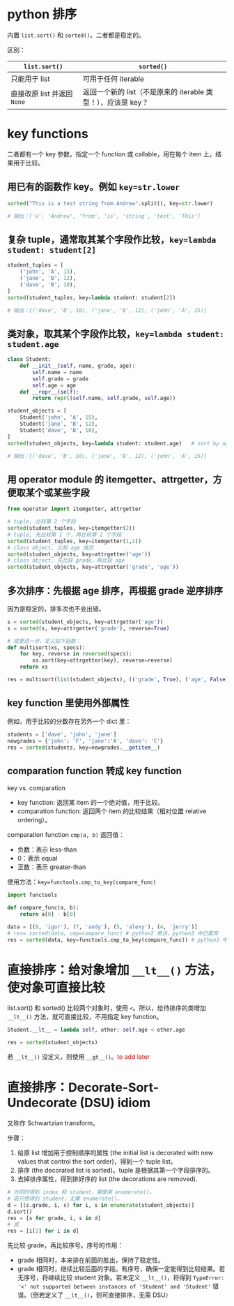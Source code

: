 # python 排序

内置 `list.sort()` 和 `sorted()`。二者都是稳定的。

区别：

`list.sort()` | `sorted()`
---- | ----
只能用于 list | 可用于任何 iterable
直接改原 list 并返回 `None` | 返回一个新的 list（不是原来的 iterable 类型！），应该是 key？

# key functions

二者都有一个 key 参数，指定一个 function 或 callable，用在每个 item 上，结果用于比较。

## 用已有的函数作 key。例如 `key=str.lower`

```python
sorted("This is a test string from Andrew".split(), key=str.lower)

# 输出：['a', 'Andrew', 'from', 'is', 'string', 'test', 'This']
```

## 复杂 tuple，通常取其某个字段作比较，`key=lambda student: student[2]`

```python
student_tuples = [
    ('john', 'A', 15),
    ('jane', 'B', 12),
    ('dave', 'B', 10),
]
sorted(student_tuples, key=lambda student: student[2])

# 输出：[('dave', 'B', 10), ('jane', 'B', 12), ('john', 'A', 15)]
```

## 类对象，取其某个字段作比较，`key=lambda student: student.age`

```python
class Student:
    def __init__(self, name, grade, age):
        self.name = name
        self.grade = grade
        self.age = age
    def __repr__(self):
        return repr((self.name, self.grade, self.age))

student_objects = [
    Student('john', 'A', 15),
    Student('jane', 'B', 12),
    Student('dave', 'B', 10),
]
sorted(student_objects, key=lambda student: student.age)   # sort by age

# 输出：[('dave', 'B', 10), ('jane', 'B', 12), ('john', 'A', 15)]
```

## 用 operator module 的 itemgetter、attrgetter，方便取某个或某些字段

```python
from operator import itemgetter, attrgetter

# tuple, 比较第 2 个字段
sorted(student_tuples, key=itemgetter(2))
# tuple, 先比较第 1 个，再比较第 2 个字段
sorted(student_tuples, key=itemgetter(1,2))
# class object, 比较 age 成员
sorted(student_objects, key=attrgetter('age'))
# class object, 先比较 grade，再比较 age
sorted(student_objects, key=attrgetter('grade', 'age'))
```

## 多次排序：先根据 age 排序，再根据 grade 逆序排序

因为是稳定的，排多次也不会出错。

```python
s = sorted(student_objects, key=attrgetter('age'))
s = sorted(s, key=attrgetter('grade'), reverse=True) 

# 或更进一步，定义如下函数：
def multisort(xs, specs):
    for key, reverse in reversed(specs):
        xs.sort(key=attrgetter(key), reverse=reverse)
    return xs

res = multisort(list(student_objects), (('grade', True), ('age', False)))
```

## key function 里使用外部属性

例如，用于比较的分数存在另外一个 dict 里：

```python
students = ['dave', 'john', 'jane']
newgrades = {'john': 'F', 'jane':'A', 'dave': 'C'}
res = sorted(students, key=newgrades.__getitem__)
```

## comparation function 转成 key function

key vs. comparation
* key function: 返回某 item 的一个绝对值，用于比较。
* comparation function: 返回两个 item 的比较结果（相对位置 relative ordering）。

comparation function `cmp(a, b)` 返回值：
* 负数：表示 less-than
* 0：表示 equal
* 正数：表示 greater-than

使用方法：`key=functools.cmp_to_key(compare_func)`

```python
import functools

def compare_func(a, b):
    return a[0] - b[0]

data = [(8, 'igor'), (7, 'andy'), (5, 'alexy'), (4, 'jerry')]
# res= sorted(data, cmp=compare_func) # python2 用法，python3 中已废弃
res = sorted(data, key=functools.cmp_to_key(compare_func)) # python3 中正确用法
```

# 直接排序：给对象增加 `__lt__()` 方法，使对象可直接比较

list.sort() 和 sorted() 比较两个对象时，使用 `<`。所以，给待排序的类增加 `__lt__()` 方法，就可直接比较，不用指定 key function。

```python
Student.__lt__ = lambda self, other: self.age < other.age

res = sorted(student_objects)
```

若 `__lt__()` 没定义，则使用 `__gt__()`。<font color="red">to add later</font>

# 直接排序：Decorate-Sort-Undecorate (DSU) idiom

又称作 Schwartzian transform。

步骤：
1. 给原 list 增加用于控制顺序的属性 (the initial list is decorated with new values that control the sort order)，得到一个 tuple list。
2. 排序 (the decorated list is sorted)。tuple 是根据其第一个字段排序的。
3. 去掉排序属性，得到排好序的 list (the decorations are removed).

```python
# 为同时得到 index 和 student，需使用 enumerate()。
# 若只想得到 student，无需 enumerate()。
d = [(s.grade, i, s) for i, s in enumerate(student_objects)]
d.sort()
res = [s for grade, i, s in d]
# 或
res = [i[2] for i in d]
```

先比较 grade，再比较序号。序号的作用：
* grade 相同时，本来排在前面的胜出，保持了稳定性。
* grade 相同时，继续比较后面的字段。有序号，确保一定能得到比较结果。若无序号，将继续比较 student 对象。若未定义 `__lt__()`，将得到 `TypeError: '<' not supported between instances of 'Student' and 'Student'` 错误。（但若定义了 `__lt__()`，则可直接排序，无需 DSU）

